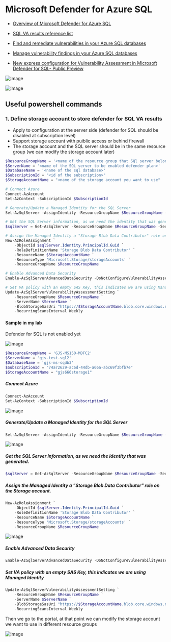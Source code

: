 # Microsoft Defender for Azure SQL

* [Overview of Microsoft Defender for Azure SQL](https://learn.microsoft.com/en-us/azure/defender-for-cloud/defender-for-sql-introduction)

* [SQL VA results reference list](https://learn.microsoft.com/en-us/azure/defender-for-cloud/sql-azure-vulnerability-assessment-rules#data-protection)

* [Find and remediate vulnerabilities in your Azure SQL databases](https://learn.microsoft.com/en-us/azure/defender-for-cloud/sql-azure-vulnerability-assessment-find?tabs=express)

* [Manage vulnerability findings in your Azure SQL databases](https://learn.microsoft.com/en-us/azure/defender-for-cloud/sql-azure-vulnerability-assessment-manage?source=recommendations&tabs=express#faq)

* [New express configuration for Vulnerability Assessment in Microsoft Defender for SQL- Public Preview](https://techcommunity.microsoft.com/t5/microsoft-defender-for-cloud/new-express-configuration-for-vulnerability-assessment-in/ba-p/3695390)

![image](https://user-images.githubusercontent.com/96930989/224294846-8dc69bff-91d9-44aa-b7b5-fa96a0a404cc.png)

![image](https://user-images.githubusercontent.com/96930989/224294881-80429837-8385-40c4-8437-2b6395c432bc.png)

## Useful powershell commands
### 1. Define storage account to store defender for SQL VA results
* Apply to configuration at the server side (defender for SQL should be disabled at subscription level)
* Support storage account with puiblic access or behind firewall
* The storage account and the SQL server should be in the same resource group (we can modify the storage account later)

```powershell
$ResourceGroupName = '<name of the resource group that SQl server belongs to>'
$ServerName = '<name of the SQL server to be enabled defender plan>'
$DatabaseName = '<name of the sql database>'
$SubscriptionId = "<id of the subscription>"
$StorageAccountName = "<name of the storage account you want to use"

# Connect Azure 
Connect-AzAccount
Set-AzContext -SubscriptionId $SubscriptionId

# Generate/Update a Managed Identity for the SQL Server
Set-AzSqlServer -AssignIdentity -ResourceGroupName $ResourceGroupName -ServerName $ServerName

# Get the SQL Server information, as we need the identity that was generated.
$sqlServer = Get-AzSqlServer -ResourceGroupName $ResourceGroupName -ServerName $ServerName

# Assign the Managed Identity a "Storage Blob Data Contributor" role on the Storage account.
New-AzRoleAssignment `
    -ObjectId $sqlServer.Identity.PrincipalId.Guid `
    -RoleDefinitionName 'Storage Blob Data Contributor' `
    -ResourceName $StorageAccountName `
    -ResourceType 'Microsoft.Storage/storageAccounts' `
    -ResourceGroupName $ResourceGroupName

# Enable Advanced Data Security
Enable-AzSqlServerAdvancedDataSecurity -DoNotConfigureVulnerabilityAssessment -ResourceGroupName $ResourceGroupName -ServerName $ServerName

# Set VA policy with an empty SAS Key, this indicates we are using Managed Identity
Update-AzSqlServerVulnerabilityAssessmentSetting `
    -ResourceGroupName $ResourceGroupName `
    -ServerName $ServerName `
    -BlobStorageSasUri "https://$StorageAccountName.blob.core.windows.net/vulnerability-assessment?" `
    -RecurringScansInterval Weekly
```

#### Sample in my lab

Defender for SQL is not enabled yet

![image](https://user-images.githubusercontent.com/96930989/228437517-4cbbdd91-5328-4e33-b466-a3d0db7a0a7e.png)


```powershell
$ResourceGroupName = 'GJS-MS150-MDFC2'
$ServerName = 'gjs-test-sql2'
$DatabaseName = 'gjs-ms-sqdb3'
$SubscriptionId = "74a72629-ac6d-44db-a66a-abc69f3bfb7e"
$StorageAccountName = "gjs666storage1"
```

##### Connect Azure 
```powershell
Connect-AzAccount
Set-AzContext -SubscriptionId $SubscriptionId
```
![image](https://user-images.githubusercontent.com/96930989/228437788-e2571c68-9577-4361-b5ca-2b0d4b71312c.png)

##### Generate/Update a Managed Identity for the SQL Server
```powershell
Set-AzSqlServer -AssignIdentity -ResourceGroupName $ResourceGroupName -ServerName $ServerName
```
![image](https://user-images.githubusercontent.com/96930989/228437991-01b4b755-c7c5-4bbf-8ee9-c84f19d6b6c8.png)


##### Get the SQL Server information, as we need the identity that was generated.
```powershell
$sqlServer = Get-AzSqlServer -ResourceGroupName $ResourceGroupName -ServerName $ServerName
```

##### Assign the Managed Identity a "Storage Blob Data Contributor" role on the Storage account.
```powershell
New-AzRoleAssignment `
    -ObjectId $sqlServer.Identity.PrincipalId.Guid `
    -RoleDefinitionName 'Storage Blob Data Contributor' `
    -ResourceName $StorageAccountName `
    -ResourceType 'Microsoft.Storage/storageAccounts' `
    -ResourceGroupName $ResourceGroupName
```
![image](https://user-images.githubusercontent.com/96930989/228438226-f231b96b-4f91-4014-ad3b-a64a61a40782.png)


##### Enable Advanced Data Security
```powershell
Enable-AzSqlServerAdvancedDataSecurity -DoNotConfigureVulnerabilityAssessment -ResourceGroupName $ResourceGroupName -ServerName $ServerName
```


##### Set VA policy with an empty SAS Key, this indicates we are using Managed Identity
```powershell
Update-AzSqlServerVulnerabilityAssessmentSetting `
    -ResourceGroupName $ResourceGroupName `
    -ServerName $ServerName `
    -BlobStorageSasUri "https://$StorageAccountName.blob.core.windows.net/vulnerability-assessment?" `
    -RecurringScansInterval Weekly
```

Then we go to the portal, at that point we can modify the storage account we want to use in different resource groups

![image](https://user-images.githubusercontent.com/96930989/228439099-9a3cc4a4-500b-4b9f-a5ac-b0166609538a.png)

